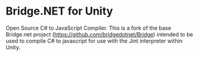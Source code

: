 Bridge.NET for Unity
=========

Open Source C# to JavaScript Compiler. This is a fork of the base Bridge.net project (https://github.com/bridgedotnet/Bridge) intended to be used to compile C# to javascript for use with the Jint interpreter within Unity.
